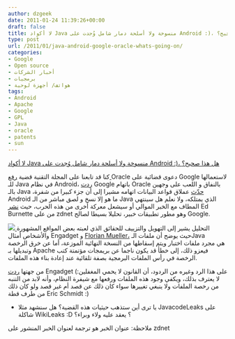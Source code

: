 ```yaml
---
author: dzgeek
date: 2011-01-24 11:39:26+00:00
draft: false
title: لا أكواد Java منسوخة ولا أسلحة دمار شامل وُجدت على Android :)، هل هذا صحيح؟
type: post
url: /2011/01/java-android-google-oracle-whats-going-on/
categories:
- Google
- Open source
- أخبار الشركات
- برمجيات
- هواتف/ أجهزة لوحية
tags:
- Android
- Apache
- Google
- GPL
- Java
- oracle
- patents
- sun
---
```


[لا أكواد Java منسوخة ولا أسلحة دمار شامل وُجدت على Android :)، هل هذا صحيح؟](http://wp.me/pH2gY-1JM)


كنا قد تابعنا على المجلة التقنية قضية [رفع ](https://www.it-scoop.com/2010/08/oracle-google-java-android/)Oracle دعوى قضائية على Google لاستعمالها للـ Java في نظام Android، [ردت](../2010/10/google-points-out-that-oracle-asked-sun-to-open-source-the-java-tech-it-s-now-suing-google-over/) Google باتهام Oracle بالنفاق و اللعب على وجهين بالـ Java ،[حدّث](https://www.it-scoop.com/2010/10/oracle-google-java-android-2/) عملاق قواعد البيانات اتهامه مشيرا إلى أن جزء كبيرا من شفرة Android ما هو إلا نسخ و لصق مباشر من الـ Java الذي يمتلكه، ولا نعلم هل سينتهي المطاف مع الخبر الموالي أو سيشعل معركة أخرى من هذه الحرب، حيث [نشر](http://www.zdnet.com/blog/burnette/oops-no-copied-java-code-or-weapons-of-mass-destruction-found-in-android/2162) Ed Burnette من على zdnet وهو مطور تطبيقات خبير، تحليلا بسيطا لصالح Google.


[![](https://www.it-scoop.com/wp-content/uploads/2010/10/java-apli-255x300.png)
](https://www.it-scoop.com/2011/01/java-android-google-oracle-whats-going-on)التحليل يشير إلى التهويل والتزييف للحقائق الذي لعبته بعض المواقع المشهورة والأشخاص أمثال Engadget و [Florian Mueller،](http://www.techmeme.com/110121/p20#a110121p20) حيث يوضح أن ملفات الـJava هي مجرد ملفات اختبار ويتم إسقاطها من النسخة النهائية الموزعة، أما عن خرق الرخصة وتبديلها بـ Apache فيعزو ذلك، إلى خطأ قد يكون ناجما عن بريمجات مؤتمتة كتب الرخصة في رأس الملفات البرمجية بصفة تلقائية عند إعادة بناء هذه الملفات.


من جهتها [ردت](http://www.engadget.com/2011/01/21/android-source-code-java-and-copyright-infringement-whats-go/?c) Engadget على هذا الرد وغيره من الردود، أن القانون لا يحمي المغفلين:) لا يعترف بذلك، ويكفي وجود هذه الملفات ورفعها مع شيفرة النظام، وأنه لابد من التنبه من رخصة الملفات ولا ينبغي تغييرها سواء كان ذلك عن قصد أم غير قصد ولو كان ذلك من طرف قطة Eric Schmidt :)

- يا ترى أين ستذهب حيثيات هذه القضية؟ هل سنشهد مثلا JavacodeLeaks على شاكلة WikiLeaks :D ؟ يعقد عليه ولاء وبراء؟

ملاحظة: عنوان الخبر هو ترجمة لعنوان الخبر المنشور على zdnet
